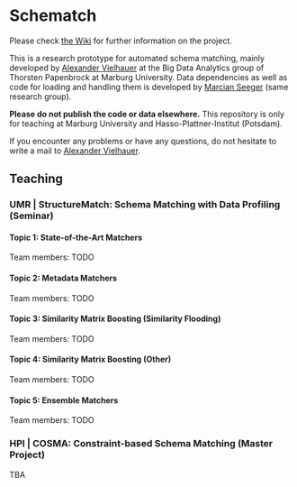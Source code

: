 # Schematch

Please check [the Wiki](https://github.com/avielhauer/schematch/wiki) for further information on the project.

This is a research prototype for automated schema matching, mainly developed by [Alexander Vielhauer](mailto:avielhauer@informatik.uni-marburg.de)
at the Big Data Analytics group of Thorsten Papenbrock at Marburg University. Data dependencies as well as code for loading and handling them is developed by [Marcian Seeger](mailto:marcian.seeger@uni-marburg.de) (same research group).

**Please do not publish the code or data elsewhere.** This repository is only for teaching at Marburg University and Hasso-Plattner-Institut (Potsdam).

If you encounter any problems or have any questions, do not hesitate to write a mail to [Alexander Vielhauer](mailto:avielhauer@informatik.uni-marburg.de).

## Teaching

### UMR | StructureMatch: Schema Matching with Data Profiling (Seminar)
#### Topic 1: State-of-the-Art Matchers
Team members: TODO
#### Topic 2: Metadata Matchers
Team members: TODO
#### Topic 3: Similarity Matrix Boosting (Similarity Flooding)
Team members: TODO
#### Topic 4: Similarity Matrix Boosting (Other)
Team members: TODO
#### Topic 5: Ensemble Matchers
Team members: TODO

### HPI | COSMA: Constraint-based Schema Matching (Master Project)

TBA
